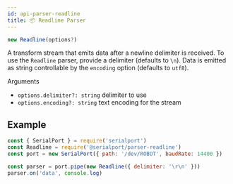```yaml
---
id: api-parser-readline
title: 📦 Readline Parser
---
```

```ts
new Readline(options?)
```
A transform stream that emits data after a newline delimiter is received. To use the `Readline` parser, provide a delimiter (defaults to `\n`). Data is emitted as string controllable by the `encoding` option (defaults to `utf8`).

Arguments
- `options.delimiter?: string` delimiter to use
- `options.encoding?: string` text encoding for the stream

## Example
```js
const { SerialPort } = require('serialport')
const Readline = require('@serialport/parser-readline')
const port = new SerialPort({ path: '/dev/ROBOT', baudRate: 14400 })

const parser = port.pipe(new Readline({ delimiter: '\r\n' }))
parser.on('data', console.log)
```
